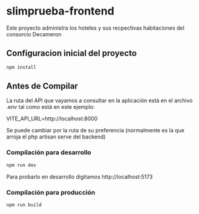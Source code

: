 # slimprueba-frontend

Este proyecto administra los hoteles y sus recpectivas habitaciones del consorcio Decameron

## Configuracion inicial del proyecto

```sh
npm install
```

## Antes de Compilar

La ruta del API que vayamos a consultar en la aplicación está en el archivo .env tal como está en este ejemplo:

VITE_API_URL=http://localhost:8000

Se puede cambiar por la ruta de su preferencia (normalmente es la que arroja el php artisan serve del backend)

### Compilación para desarrollo

```sh
npm run dev
```

Para probarlo en desarrollo digitamos http://localhost:5173

### Compilación para producción

```sh
npm run build
```